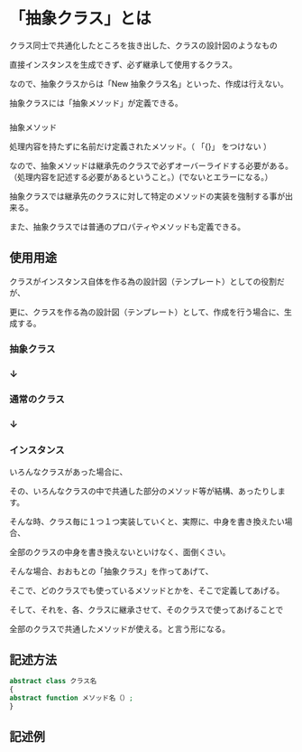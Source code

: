 # 「抽象クラス」とは

クラス同士で共通化したところを抜き出した、クラスの設計図のようなもの

直接インスタンスを生成できず、必ず継承して使用するクラス。

なので、抽象クラスからは「New 抽象クラス名」といった、作成は行えない。

抽象クラスには「抽象メソッド」が定義できる。

### 
抽象メソッド

処理内容を持たずに名前だけ定義されたメソッド。（ 「{}」 をつけない ）

なので、抽象メソッドは継承先のクラスで必ずオーバーライドする必要がある。（処理内容を記述する必要があるということ。）(でないとエラーになる。）

抽象クラスでは継承先のクラスに対して特定のメソッドの実装を強制する事が出来る。

また、抽象クラスでは普通のプロパティやメソッドも定義できる。

## 使用用途

クラスがインスタンス自体を作る為の設計図（テンプレート）としての役割だが、

更に、クラスを作る為の設計図（テンプレート）として、作成を行う場合に、生成する。


### 抽象クラス

### ↓

### 通常のクラス

### ↓

### インスタンス


いろんなクラスがあった場合に、

その、いろんなクラスの中で共通した部分のメソッド等が結構、あったりします。

そんな時、クラス毎に１つ１つ実装していくと、実際に、中身を書き換えたい場合、

全部のクラスの中身を書き換えないといけなく、面倒くさい。

そんな場合、おおもとの「抽象クラス」を作ってあげて、　

そこで、どのクラスでも使っているメソッドとかを、そこで定義してあげる。

そして、それを、各、クラスに継承させて、そのクラスで使ってあげることで

全部のクラスで共通したメソッドが使える。と言う形になる。




## 記述方法
```php
abstract class クラス名
{
abstract function メソッド名（）;
}
```

## 記述例
```php

```

